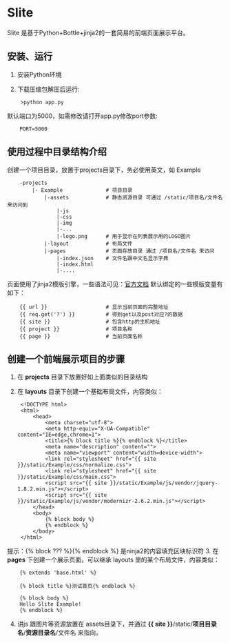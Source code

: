 Slite
===============
Slite 是基于Python+Bottle+jinja2的一套简易的前端页面展示平台。


安装、运行
---------------
1. 安装Python环境
2. 下载压缩包解压后运行:
		

		>python app.py

		
默认端口为5000，如需修改请打开app.py修改port参数:


		PORT=5000

		

使用过程中目录结构介绍
----------------------		
创建一个项目目录，放置于projects目录下，务必使用英文，如 Example

		
		-projects
			|- Example      		# 项目目录
				|-assets			# 静态资源目录 可通过 /static/项目名/文件名 来访问到
					|-js
					|-css
					|-img
					|-...
					|-logo.png		# 用于显示在列表展示用的LOGO图片
				|-layout			# 布局文件
				|-pages				# 页面存放目录 通过 /项目名/文件名 来访问
					|-index.json	# 文件名跟中文名显示字典
					|-index.html		
					|-....

					

页面使用了jinja2模版引擎，一些语法可见：[官方文档](http://jinja.pocoo.org/docs/templates/)
默认绑定的一些模版变量有如下：


		{{ url }}					# 显示当前页面的完整地址
		{{ req.get('?') }}			# 得到get以及post对应?的数据
		{{ site }}					# 包含http的主机地址
		{{ project }}				# 项目名称
		{{ page }}					# 当前页面名称
		
		
		
创建一个前端展示项目的步骤
--------------------------
1. 在 **projects** 目录下放置好如上面类似的目录结构
2. 在 **layouts** 目录下创建一个基础布局文件，内容类似：

		<!DOCTYPE html>
		<html>
		    <head>
		        <meta charset="utf-8">
		        <meta http-equiv="X-UA-Compatible" content="IE=edge,chrome=1">
		        <title>{% block title %}{% endblock %}</title>
		        <meta name="description" content="">
		        <meta name="viewport" content="width=device-width">
		        <link rel="stylesheet" href="{{ site }}/static/Example/css/normalize.css">
		        <link rel="stylesheet" href="{{ site }}/static/Example/css/main.css">
		        <script src="{{ site }}/static/Example/js/vendor/jquery-1.8.2.min.js"></script>
		        <script src="{{ site }}/static/Example/js/vendor/modernizr-2.6.2.min.js"></script>
		    </head>
		    <body>
		        {% block body %}
		        {% endblock %}
		    </body>
		</html>

提示：{% block ??? %}{% endblock %} 是ninja2的内容填充区块标识符
3. 在 **pages** 下创建一个展示页面，可以继承 layouts 里的某个布局文件，内容类似：

		{% extends 'base.html' %}
		
		{% block title %}测试首页{% endblock %}
		
		{% block body %}
		Hello Slite Example!
		{% endblock %}

4. 讲js 跟图片等资源放置在 assets目录下，并通过 **{{ site }}**/static/**项目目录名**/**资源目录名**/文件名 来指向。
















